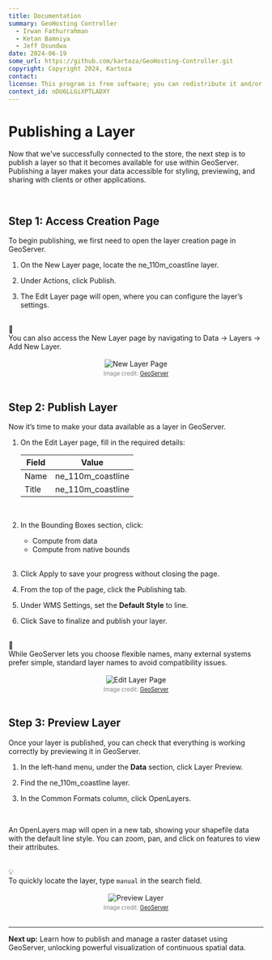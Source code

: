 ```yaml
---
title: Documentation
summary: GeoHosting Controller
  - Irwan Fathurrahman
  - Ketan Bamniya
  - Jeff Osundwa
date: 2024-06-19
some_url: https://github.com/kartoza/GeoHosting-Controller.git
copyright: Copyright 2024, Kartoza
contact:
license: This program is free software; you can redistribute it and/or modify it under the terms of the GNU Affero General Public License as published by the Free Software Foundation; either version 3 of the License, or (at your option) any later version.
context_id: nDU6LLGiXPTLADXY
---
```


# Publishing a Layer

Now that we've successfully connected to the store, the next step is to publish a layer so that it becomes available for use within GeoServer. Publishing a layer makes your data accessible for styling, previewing, and sharing with clients or other applications.

<br>

## Step 1: Access Creation Page

To begin publishing, we first need to open the layer creation page in GeoServer.

1. On the <span class="ui-page-label">New Layer</span> page, locate the <span class="ui-filename">ne_110m_coastline</span> layer. 

2. Under Actions, click <span class="ui-generic-label">Publish</span>.

3. The <span class="ui-page-label">Edit Layer</span> page will open, where you can configure the layer’s settings.

<br>

<div class="alert alert-note">
  <div class="alert-icon">📝</div>
  <div class="alert-text">
    You can also access the New Layer page by navigating to Data → Layers → Add New Layer.
  </div>
</div>

<br>

<div style="text-align: center;">
  <img src="../../img/geoserver-img-15-1.png" alt="New Layer Page" width="auto">
  <div style="font-size: 0.8em; color: gray; margin-top: 4px;">
    Image credit: <a href="https://geoserver.org/" target="_blank">GeoServer</a>
  </div>
</div>

<br>

## Step 2: Publish Layer

Now it’s time to make your data available as a layer in GeoServer.

1. On the <span class="ui-page-label">Edit Layer</span> page, fill in the required details:

     <table class="my-table-style">
     <thead>
     <tr>
          <th>Field</th>
          <th>Value</th>
     </tr>
     </thead>
     <tbody>
     <tr>
          <td>Name</td>
          <td>ne_110m_coastline</td>
     </tr>
     <tr>
          <td>Title</td>
          <td>ne_110m_coastline</td>
     </tr>
     </tbody>
     </table>

     <br>

2. In the Bounding Boxes section, click:

     - <span class="ui-generic-label">Compute from data</span>
     - <span class="ui-generic-label">Compute from native bounds</span>

     <br>

3. Click <span class="ui-generic-label">Apply</span> to save your progress without closing the page.

4. From the top of the page, click the <span class="ui-page-label">Publishing</span> tab.

5. Under WMS Settings, set the **Default Style** to <span class="ui-filename">line</span>.

6. Click <span class="ui-generic-label">Save</span> to finalize and publish your layer.

<br>

<div class="alert alert-note">
  <div class="alert-icon">📝</div>
  <div class="alert-text">
    While GeoServer lets you choose flexible names, many external systems prefer simple, standard layer names to avoid compatibility issues.
  </div>
</div>

<br>

<div style="text-align: center;">
  <img src="../../img/geoserver-img-15-2.png" alt="Edit Layer Page" width="auto">
  <div style="font-size: 0.8em; color: gray; margin-top: 4px;">
    Image credit: <a href="https://geoserver.org/" target="_blank">GeoServer</a>
  </div>
</div>

<br>

## Step 3: Preview Layer

Once your layer is published, you can check that everything is working correctly by previewing it in GeoServer.

1. In the left-hand menu, under the **Data** section, click <span class="ui-generic-label">Layer Preview</span>.

2. Find the <span class="ui-filename">ne_110m_coastline</span> layer.

3. In the Common Formats column, click <span class="ui-generic-label">OpenLayers</span>.

<br>

An OpenLayers map will open in a new tab, showing your shapefile data with the default line style. You can zoom, pan, and click on features to view their attributes.

<br>

<div class="alert alert-hint">
  <div class="alert-icon">💡</div>
  <div class="alert-text">
    To quickly locate the layer, type <code>manual</code> in the search field.
  </div>
</div>

<br>

<div style="text-align: center;">
  <img src="../../img/geoserver-img-15-3.png" alt="Preview Layer" width="auto">
  <div style="font-size: 0.8em; color: gray; margin-top: 4px;">
    Image credit: <a href="https://geoserver.org/" target="_blank">GeoServer</a>
  </div>
</div>

<br>

---

**Next up:**  Learn how to publish and manage a raster dataset using GeoServer, unlocking powerful visualization of continuous spatial data.

<br>
